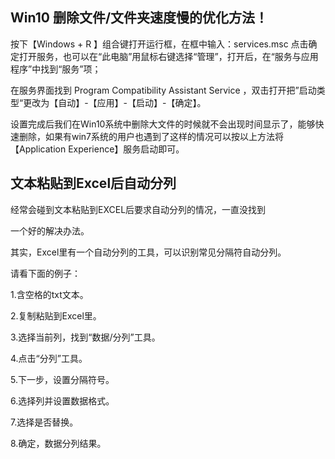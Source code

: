 ## Win10 删除文件/文件夹速度慢的优化方法！
按下【Windows + R 】组合键打开运行框，在框中输入：services.msc 点击确定打开服务，也可以在“此电脑”用鼠标右键选择“管理”，打开后，在“服务与应用程序”中找到“服务”项；

在服务界面找到 Program Compatibility Assistant Service ，双击打开把”启动类型“更改为【自动】-【应用】-【启动】-【确定】。

设置完成后我们在Win10系统中删除大文件的时候就不会出现时间显示了，能够快速删除，如果有win7系统的用户也遇到了这样的情况可以按以上方法将【Application Experience】服务启动即可。


## 文本粘贴到Excel后自动分列
经常会碰到文本粘贴到EXCEL后要求自动分列的情况，一直没找到

一个好的解决办法。

其实，Excel里有一个自动分列的工具，可以识别常见分隔符自动分列。

请看下面的例子：

1.含空格的txt文本。

2.复制粘贴到Excel里。

3.选择当前列，找到“数据/分列”工具。

4.点击“分列”工具。

5.下一步，设置分隔符号。

6.选择列并设置数据格式。

7.选择是否替换。

8.确定，数据分列结果。
